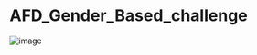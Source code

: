 # AFD_Gender_Based_challenge

![image](https://user-images.githubusercontent.com/69841466/128144016-4080c5eb-76f2-4a3a-ae41-38ade23e9668.png)
